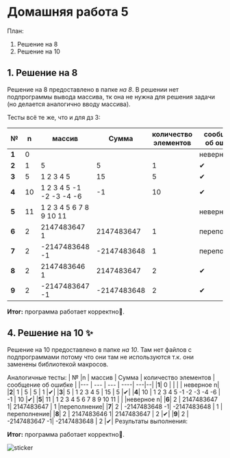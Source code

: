# Домашняя работа 5

План:
1.   Решение на 8
2.   Решение на 10

## 1. Решение на 8
Решение на 8 предоставлено в папке *на 8*. В решении нет подпрограммы вывода массива, тк она не нужна для решения задачи (но делается аналогично вводу массива).

Тесты всё те же, что и для дз 3:

| № |n | массив | Сумма | количество элементов |сообщение об ошибке |
|--- | --- | --- | ----| ---|--|
|**1**| 0 |  |  | |   неверное n|
|**2**| 1 | 5 | 5 | 1 |✔|
|**3**| 5 | 1 2 3 4 5 | 15 | 5 |✔|
|**4**| 10 | 1 2 3 4 5 -1 -2 -3 -4 -6 | -1 | 10 |✔|
|**5**| 11 | 1 2 3 4 5 6 7 8 9 10 11 |  |  |неверное n|
|**6**| 2 | 2147483647 1| 2147483647 | 1 |переполнение|
|**7**| 2 | -2147483648 -1| -2147483648 | 1 |переполнение|
|**8**| 2 | 2147483646 1| 2147483647 | 2 |✔|
|**9**| 2 | -2147483647 -1| -2147483648 | 2 |✔|


**Итог:** программа работает корректно🤩.

## 4. Решение на 10 ✨
Решение на 10 предоставлено в папке *на 10*. Там нет файлов с подпрограммами потому что они там не используются т.к. они заменены библиотекой макросов.

Аналогичные тесты:
| № |n | массив | Сумма | количество элементов |сообщение об ошибке |
|--- | --- | --- | ----| ---|--|
|**1**| 0 |  |  | |   неверное n|
|**2**| 1 | 5 | 5 | 1 |✔|
|**3**| 5 | 1 2 3 4 5 | 15 | 5 |✔|
|**4**| 10 | 1 2 3 4 5 -1 -2 -3 -4 -6 | -1 | 10 |✔|
|**5**| 11 | 1 2 3 4 5 6 7 8 9 10 11 |  |  |неверное n|
|**6**| 2 | 2147483647 1| 2147483647 | 1 |переполнение|
|**7**| 2 | -2147483648 -1| -2147483648 | 1 |переполнение|
|**8**| 2 | 2147483646 1| 2147483647 | 2 |✔|
|**9**| 2 | -2147483647 -1| -2147483648 | 2 |✔|
Результаты выполнения:




**Итог:** программа работает корректно🤩.

![sticker](https://github.com/MShpiz/Homework_for_ACS/assets/88736099/e5a48bb8-2a62-426d-83b2-d08c5ad27a1a)
